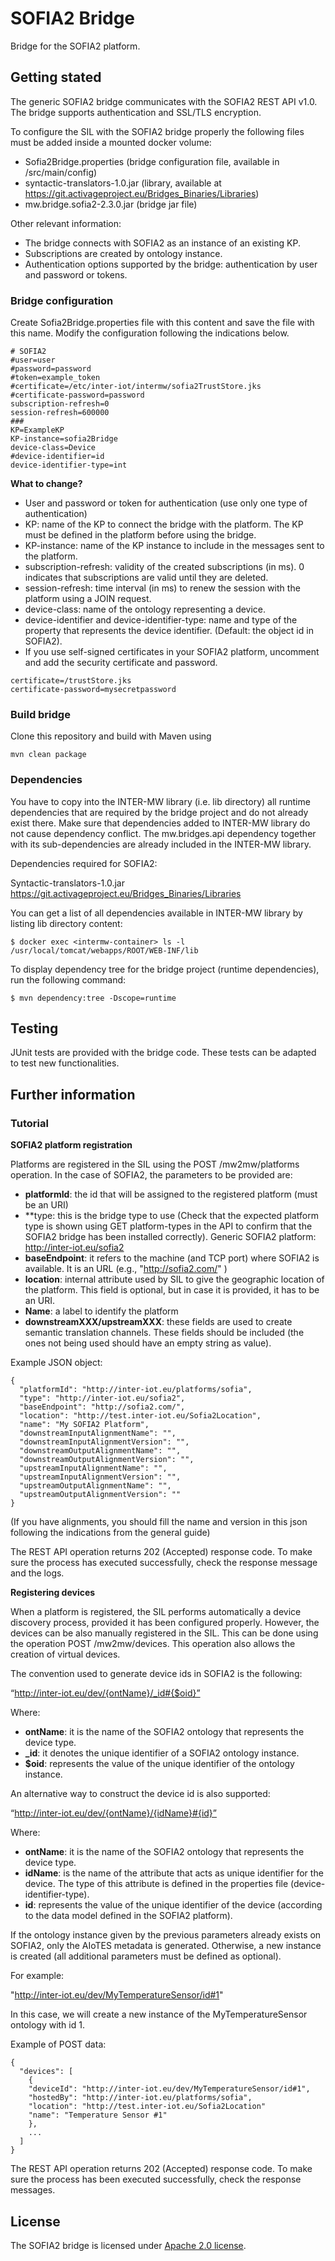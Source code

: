 # SOFIA2 Bridge

Bridge for the SOFIA2 platform.


## Getting stated

The generic SOFIA2 bridge communicates with the SOFIA2 REST API v1.0. The bridge supports authentication and SSL/TLS encryption.


To configure the SIL with the SOFIA2 bridge properly the following files must be added inside a mounted docker volume:

* Sofia2Bridge.properties (bridge configuration file, available in /src/main/config)
* syntactic-translators-1.0.jar (library, available at https://git.activageproject.eu/Bridges_Binaries/Libraries)
* mw.bridge.sofia2-2.3.0.jar (bridge jar file)


Other relevant information:
* The bridge connects with SOFIA2 as an instance of an existing KP.
* Subscriptions are created by ontology instance.
* Authentication options supported by the bridge: authentication by user and password or tokens. 



### Bridge configuration

Create Sofia2Bridge.properties file with this content and save the file with this name. Modify the configuration following the indications below.

```
# SOFIA2
#user=user
#password=password
#token=example_token
#certificate=/etc/inter-iot/intermw/sofia2TrustStore.jks
#certificate-password=password
subscription-refresh=0
session-refresh=600000
###
KP=ExampleKP
KP-instance=sofia2Bridge
device-class=Device
#device-identifier=id
device-identifier-type=int

```


**What to change?**

* User and password or token for authentication (use only one type of authentication)
* KP: name of the KP to connect the bridge with the platform. The KP must be defined in the platform before using the bridge.
* KP-instance: name of the KP instance to include in the messages sent to the platform.
* subscription-refresh: validity of the created subscriptions (in ms). 0 indicates that subscriptions are valid until they are deleted.
* session-refresh: time interval (in ms) to renew the session with the platform using a JOIN request.
* device-class: name of the ontology representing a device.
* device-identifier and device-identifier-type: name and type of the property that represents the device identifier. (Default: the object id in SOFIA2).
* If you use self-signed certificates in your SOFIA2 platform, uncomment and add the security certificate and password.


```
certificate=/trustStore.jks
certificate-password=mysecretpassword
```



### Build bridge
Clone this repository and build with Maven using

`mvn clean package`



### Dependencies 

You have to copy into the INTER-MW library (i.e. lib directory) all runtime dependencies that are required by the bridge project and do not already exist there. Make sure that dependencies added to INTER-MW library do not cause dependency conflict. The mw.bridges.api dependency together with its sub-dependencies are already included in the INTER-MW library.

Dependencies required for SOFIA2: 
 
Syntactic-translators-1.0.jar
https://git.activageproject.eu/Bridges_Binaries/Libraries


You can get a list of all dependencies available in INTER-MW library by listing lib directory content:

`$ docker exec <intermw-container> ls -l /usr/local/tomcat/webapps/ROOT/WEB-INF/lib`


To display dependency tree for the bridge project (runtime dependencies), run the following command:

`$ mvn dependency:tree -Dscope=runtime`



## Testing
JUnit tests are provided with the bridge code. These tests can be adapted to test new functionalities.


## Further information

### Tutorial

**SOFIA2 platform registration**

Platforms are registered in the SIL using the POST /mw2mw/platforms operation. In the case of SOFIA2, the parameters to be provided are:

* **platformId**: the id that will be assigned to the registered platform (must be an URI)
* **type: this is the bridge type to use (Check that the expected platform type is shown using GET platform-types in the API to confirm that the SOFIA2 bridge has been installed correctly). Generic SOFIA2 platform: http://inter-iot.eu/sofia2
* **baseEndpoint**: it refers to the machine (and TCP port) where SOFIA2 is available. It is an URL (e.g., "http://sofia2.com/" )
* **location**: internal attribute used by SIL to give the geographic location of the platform. This field is optional, but in case it is provided, it has to be an URI.
* **Name**: a label to identify the platform
* **downstreamXXX/upstreamXXX**: these fields are used to create semantic translation channels. These fields should be included (the ones not being used should have an empty string as value).

 
Example JSON object:
```
{
  "platformId": "http://inter-iot.eu/platforms/sofia",
  "type": "http://inter-iot.eu/sofia2",
  "baseEndpoint": "http://sofia2.com/",
  "location": "http://test.inter-iot.eu/Sofia2Location",
  "name": "My SOFIA2 Platform",
  "downstreamInputAlignmentName": "",
  "downstreamInputAlignmentVersion": "",
  "downstreamOutputAlignmentName": "",
  "downstreamOutputAlignmentVersion": "",
  "upstreamInputAlignmentName": "",
  "upstreamInputAlignmentVersion": "",
  "upstreamOutputAlignmentName": "",
  "upstreamOutputAlignmentVersion": ""
}

```


(If you have alignments, you should fill the name and version in this json following the indications from the general guide)


The REST API operation returns 202 (Accepted) response code. To make sure the process has executed successfully, check the response message and the logs.


**Registering devices**

When a platform is registered, the SIL performs automatically a device discovery process, provided it has been configured properly. However, the devices can be also manually registered in the SIL. This can be done using the operation POST /mw2mw/devices. This operation also allows the creation of virtual devices.

The convention used to generate device ids in SOFIA2 is the following:

“http://inter-iot.eu/dev/{ontName}/_id#{$oid}” 

Where:
* **ontName**: it is the name of the SOFIA2 ontology that represents the device type.
* **_id**: it denotes the unique identifier of a SOFIA2 ontology instance.
* **$oid**: represents the value of the unique identifier of the ontology instance.


An alternative way to construct the device id is also supported:

“http://inter-iot.eu/dev/{ontName}/{idName}#{id}”

Where:
* **ontName**: it is the name of the SOFIA2 ontology that represents the device type.
* **idName**: is the name of the attribute that acts as unique identifier for the device. The type of this attribute is defined in the properties file (device-identifier-type).
* **id**: represents the value of the unique identifier of the device (according to the data model defined in the SOFIA2 platform).



If the ontology instance given by the previous parameters already exists on SOFIA2, only the AIoTES metadata is generated. Otherwise, a new instance is created (all additional parameters must be defined as optional).

For example: 

"http://inter-iot.eu/dev/MyTemperatureSensor/id#1" 

In this case, we will create a new instance of the MyTemperatureSensor ontology with id 1.


Example of POST data:

```
{
  "devices": [
	{
  	"deviceId": "http://inter-iot.eu/dev/MyTemperatureSensor/id#1",
  	"hostedBy": "http://inter-iot.eu/platforms/sofia",
  	"location": "http://test.inter-iot.eu/Sofia2Location"
  	"name": "Temperature Sensor #1"
	},
	...
  ]
}

```

The REST API operation returns 202 (Accepted) response code. To make sure the process has been executed successfully, check the response messages.


## License
The SOFIA2 bridge is licensed under [Apache 2.0 license](https://www.apache.org/licenses/LICENSE-2.0).

